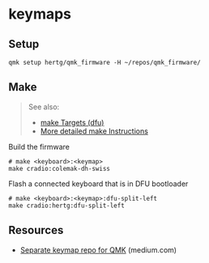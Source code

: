 # keymaps

## Setup
```shell
qmk setup hertg/qmk_firmware -H ~/repos/qmk_firmware/
```

## Make
> See also: 
> - [make Targets (dfu)](https://docs.qmk.fm/#/flashing?id=make-targets)
> - [More detailed make Instructions](https://docs.qmk.fm/#/getting_started_make_guide?id=more-detailed-make-instructions)

Build the firmware
```shell
# make <keyboard>:<keymap>
make cradio:colemak-dh-swiss
```

Flash a connected keyboard that is in DFU bootloader
```shell
# make <keyboard>:<keymap>:dfu-split-left
make cradio:hertg:dfu-split-left
```

## Resources
- [Separate keymap repo for QMK](https://medium.com/@patrick.elmquist/separate-keymap-repo-for-qmk-136ff5a419bd) (medium.com)